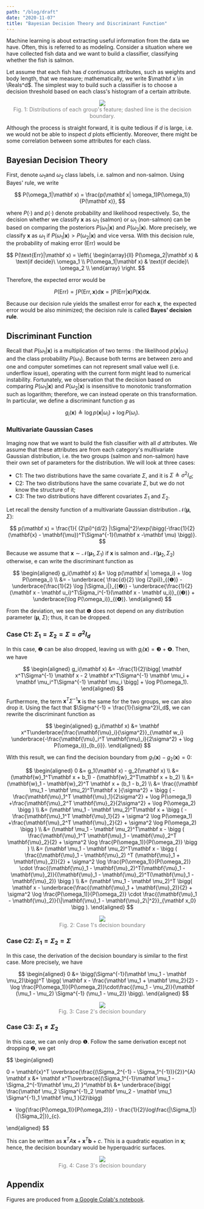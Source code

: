 ```yaml
---
path: "/blog/draft"
date: "2020-11-07"
title: "Bayesian Decision Theory and Discriminant Function"
---
```


Machine learning is about extracting useful information from the data we have. Often, this is referred to as modeling. Consider a situation where we have collected fish data and we want to build a classifier, classifying whether the fish is salmon.

Let assume that each fish has $d$ continuous attributes, such as weights and body length, that we measure; mathematically, we write $\mathbf x \in \Reals^d$. The simplest way to build such a classifier is to choose a decision threshold  based on each class's histogram of a certain attribute.

<div align="center">
  <img src="https://i.imgur.com/nXxRLOb.png"/>
  <div style="color: gray">Fig. 1: Distributions of each group's feature; dashed line is the decision boundary.</div>
</div>

Although the process is straight forward, it is quite tedious if $d$  is large, i.e. we would not be able to inspect $d$ plots efficiently. Moreover, there might be some correlation between some attributes for each class.

## Bayesian Decision Theory

First, denote $\omega_1$and $\omega_2$ class labels, i.e. salmon and non-salmon. Using Bayes' rule, we write

$$
P(\omega_1|\mathbf x) = \frac{p(\mathbf x| \omega_1)P(\omega_1)}{P(\mathbf x)},
$$

where $P(\cdot)$ and $p(\cdot)$ denote probability and likelihood respectively. So, the decision whether we classify $\mathbf x$ as $\omega_1$ (salmon) or $\omega_1$ (non-salmon) can be based on comparing the posteriors $P(\omega_1|\mathbf x)$ and $P(\omega_2|\mathbf x)$. More precisely, we classify $\mathbf x$ as  $\omega_1$ if $P(\omega_1|\mathbf x) > P(\omega_2|\mathbf x)$ and vice versa. With this decision rule, the probability of making error ($\text{Err}$) would be

$$
P(\text{Err}|\mathbf x) =  \left\{ \begin{array}{ll}
   P(\omega_2|\mathbf x) & \text{if decide}\ \omega_1 \\
   P(\omega_1|\mathbf x) & \text{if decide}\ \omega_2 \\
\end{array}
\right.
$$

Therefore, the expected error would be

$$
P(\text{Err}) = \int P(\text{Err}, \mathbf x) \text{d}\mathbf x = \int P(\text{Err}| \mathbf x) P(\mathbf x) \text{d}\mathbf x.
$$

Because our decision rule yields the smallest error for each $\mathbf x$, the expected error would be also minimized; the decision rule is called **Bayes' decision rule**.

## Discriminant Function

Recall that $P(\omega_1|\mathbf x)$  is a multiplication of two terms : the likelihood $p(\mathbf x| \omega_1)$ and the class probability $P(\omega_1)$. Because both terms are between zero and one and computer sometimes can not represent small value well (i.e. underflow issue), operating with the current form might lead to numerical instability. Fortunately, we observation that the decision based on comparing $P(\omega_1|\mathbf x)$  and $P(\omega_2|\mathbf x)$ is insensitive to monotonic transformation such as logarithm; therefore, we can instead operate on this transformation. In particular, we define a discriminant function $g$  as

$$
g_i(\mathbf x) \triangleq \log p(\mathbf x|\omega_i) + \log P(\omega_i).
$$

### Multivariate Gaussian Cases

Imaging now that we want to build the fish classifier with all $d$ attributes. We assume that these attributes are from each category's multivariate Gaussian distribution, i.e. the two groups (salmon and non-salmon) have their own set of parameters for the distribution. We will look at three cases:

- C1: The two distributions have the same covariate $\Sigma$, and it is $\Sigma \triangleq \sigma^2 I_d$;
- C2: The two distributions have the same covariate $\Sigma$, but we do not know the structure of it;
- C3: The two distributions have different covariates $\Sigma_1$ and $\Sigma_2$.

Let recall the density function of a multivariate Gaussian distribution $\mathcal{N}(\mathbf \mu, \Sigma)$:

$$
p(\mathbf x) = \frac{1}{ (2\pi)^{d/2} |\Sigma|^2}\exp{\bigg(-\frac{1}{2}(\mathbf{x} - \mathbf{\mu})^T\Sigma^{-1}(\mathbf x -\mathbf \mu) \bigg)}.
$$

Because we assume that $\mathbf x \sim \mathcal N(\mathbf \mu_1, \Sigma_1)$  if $\mathbf x$ is salmon and $\mathcal N(\mathbf \mu_2, \Sigma_2)$  otherwise, e can write the discriminant function as

$$
\begin{aligned}
g_i(\mathbf x) &= \log p(\mathbf x| \omega_i) + \log P(\omega_i) \\
&= - \underbrace{ \frac{d}{2} \log (2\pi)}_{(❶)} -  \underbrace{\frac{1}{2} \log |\Sigma_i|}_{(❷)} - \underbrace{\frac{1}{2}(\mathbf x - \mathbf u_i)^T\Sigma_i^{-1}(\mathbf x - \mathbf u_i)}_{(❸)} + \underbrace{\log P(\omega_i)}_{(❹)}.
\end{aligned}
$$

From the deviation, we  see that ❶ does not depend on any distribution parameter ($\mathbf \mu$, $\Sigma)$; thus, it can be dropped.


### Case C1: $\Sigma_1 = \Sigma_2 = \Sigma = \sigma^2 I_d$

In this case, ❷ can be also dropped, leaving us with $g_i(\mathbf x) = ❸ + ❹$. Then, we have 

$$
\begin{aligned}
g_i(\mathbf x) &= -\frac{1}{2}\bigg[ \mathbf x^T\Sigma^{-1} \mathbf x - 2 \mathbf x^T\Sigma^{-1} \mathbf \mu_i + \mathbf \mu_i^T\Sigma^{-1} \mathbf \mu_i \bigg] + \log P(\omega_1).
\end{aligned}
$$

Furthermore, the term $\mathbf x^T\Sigma^{-1} \mathbf x$ is the same for the two groups, we can also drop it. Using the fact that $\Sigma^{-1} = \frac{1}{\sigma^2}I_d$, we can rewrite the discriminant function as

$$
\begin{aligned}
g_i(\mathbf x) &= \mathbf x^T\underbrace{\frac{\mathbf{\mu}_i}{\sigma^2}}_{\mathbf w_i} \underbrace{-\frac{\mathbf{\mu}_i^T \mathbf{\mu}_i}{2\sigma^2} + \log P(\omega_i)}_{b_{i}}.
\end{aligned}
$$

With this result, we can find the decision boundary from $g_1(\mathbf x) - g_2(\mathbf x) = 0$:

$$
\begin{aligned}
0 &= g_1(\mathbf x) - g_2(\mathbf  x) \\
&= (\mathbf{w}_1^T\mathbf x + b_1) - (\mathbf{w}_2^T\mathbf x + b_2) \\
&= (\mathbf{w}_1 - \mathbf{w}_2)^T \mathbf x + (b_1 - b_2) \\
&= \frac{(\mathbf \mu_1 - \mathbf \mu_2)^T\mathbf x  }{\sigma^2} + \bigg ( -\frac{\mathbf{\mu}_1^T \mathbf{\mu}_1}{2\sigma^2} + \log P(\omega_1) +\frac{\mathbf{\mu}_2^T \mathbf{\mu}_2}{2\sigma^2} + \log P(\omega_2) \bigg ) \\
&= (\mathbf \mu_1 - \mathbf \mu_2)^T\mathbf x  + \bigg ( -\frac{\mathbf{\mu}_1^T \mathbf{\mu}_1}{2} + \sigma^2 \log P(\omega_1) +\frac{\mathbf{\mu}_2^T \mathbf{\mu}_2}{2} + \sigma^2  \log P(\omega_2) \bigg ) \\
&= (\mathbf \mu_1 - \mathbf \mu_2)^T\mathbf x  - \bigg ( \frac{\mathbf{\mu}_1^T \mathbf{\mu}_1 - \mathbf{\mu}_2^T \mathbf{\mu}_2}{2} + \sigma^2 \log \frac{P(\omega_1)}{P(\omega_2)}   \bigg ) \\
&= (\mathbf \mu_1 - \mathbf \mu_2)^T\mathbf x  - \bigg ( \frac{(\mathbf{\mu}_1 - \mathbf{\mu}_2) ^T (\mathbf{\mu}_1 + \mathbf{\mu}_2)}{2}   + \sigma^2 \log \frac{P(\omega_1)}{P(\omega_2)}    \cdot \frac{(\mathbf{\mu}_1 - \mathbf{\mu}_2)^T(\mathbf{\mu}_1 - \mathbf{\mu}_2)}{(\mathbf{\mu}_1 - \mathbf{\mu}_2)^T(\mathbf{\mu}_1 - \mathbf{\mu}_2)} \bigg ) \\
&= (\mathbf \mu_1 - \mathbf \mu_2)^T \bigg( \mathbf x - \underbrace{\frac{(\mathbf{\mu}_1 + \mathbf{\mu}_2)}{2}   + \sigma^2 \log \frac{P(\omega_1)}{P(\omega_2)}    \cdot \frac{(\mathbf{\mu}_1 - \mathbf{\mu}_2)}{\|\mathbf{\mu}_1 - \mathbf{\mu}_2\|^2}}_{\mathbf x_0} \bigg ).
\end{aligned}
$$

<div align="center">
  <img src="https://i.imgur.com/8VcKKkj.png"/>
  <div style="color: gray">Fig. 2: Case 1's decision boundary</div>
</div>

### Case C2: $\Sigma_1 = \Sigma_2 = \Sigma$ 

In this case, the derivation of the decision boundary is similar to the first case. More precisely, we have

$$
\begin{aligned}
0 &= \bigg(\Sigma^{-1}(\mathbf \mu_1 - \mathbf \mu_2)\bigg)^T \bigg( \mathbf x - \frac{\mathbf \mu_1 + \mathbf \mu_2}{2} - \log \frac{P(\omega_1)}{P(\omega_2)}\cdot\frac{(\mu_1 - \mu_2)}{\mathbf (\mu_1 - \mu_2) \Sigma^{-1} (\mu_1 - \mu_2)}  \bigg).
\end{aligned}
$$

<div align="center">
  <img src="https://i.imgur.com/ytL5C49.png"/>
  <div style="color: gray">Fig. 3: Case 2's decision boundary</div>
</div>

### Case C3:  $\Sigma_1 \ne \Sigma_2$

In this case, we can only drop ❶. Follow the same derivation except not dropping ❷, we get 

$$
\begin{aligned}

0 = \mathbf{x}^T \overbrace{\frac{(\Sigma_2^{-1} - \Sigma_1^{-1})}{2}}^{A} \mathbf x  &+ \mathbf x^T\overbrace{(\Sigma_1^{-1}\mathbf \mu_1 - \Sigma_2^{-1}\mathbf \mu_2) }^\mathbf b\\
&+ \underbrace{\bigg( \frac{\mathbf \mu_2 \Sigma^{-1}_2 \mathbf \mu_2 - \mathbf \mu_1 \Sigma^{-1}_1 \mathbf \mu_1 }{2}\bigg) 
+ \log{\frac{P(\omega_1)}{P(\omega_2)}} - \frac{1}{2}\log\frac{|\Sigma_1|}{|\Sigma_2|}}_{c}.

\end{aligned}
$$

This can be written as $\mathbf x^T A \mathbf x + \mathbf x^T \mathbf b + c.$ This is a quadratic equation in $\mathbf x$; hence, the decision boundary would be hyperquadric surfaces.

<div align="center">
  <img src="https://i.imgur.com/1kR4sQH.png"/>
  <div style="color: gray">Fig. 4: Case 3's decision boundary</div>
</div>

## Appendix

Figures are produced from [a Google Colab's notebook](https://colab.research.google.com/drive/1BXYvMHMCL3uzy5OCEkW2JbBP07LkQ_8b?usp=sharing).